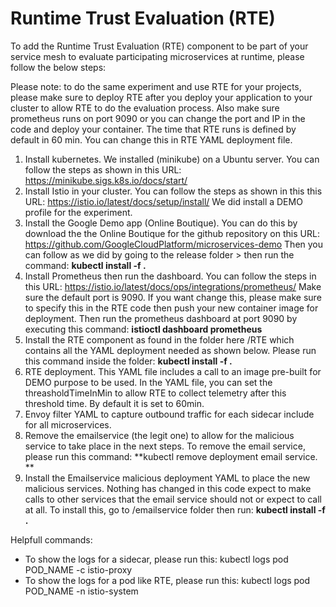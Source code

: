 # Runtime Trust Evaluation (RTE)
To add the Runtime Trust Evaluation (RTE) component to be part of your service mesh to evaluate participating microservices at runtime, please follow the below steps: 

Please note: to do the same experiment and use RTE for your projects, please make sure to deploy RTE after you deploy your application to your cluster to allow RTE to do the evaluation process. Also make sure prometheus runs on port 9090 or you can change the port and IP in the code and deploy your container. The time that RTE runs is defined by default in 60 min. You can change this in RTE YAML deployment file. 

1. Install kubernetes. We installed (minikube) on a Ubuntu server. You can follow the steps as shown in this URL: https://minikube.sigs.k8s.io/docs/start/
2. Install Istio in your cluster. You can follow the steps as shown in this this URL: https://istio.io/latest/docs/setup/install/ We did install a DEMO profile for the experiment.
3. Install the Google Demo app (Online Boutique). You can do this by download the the Online Boutique for the github repository on this URL: https://github.com/GoogleCloudPlatform/microservices-demo Then you can follow as we did by going to the release folder > then run the command: **kubectl install -f .**
4. Install Prometheus then run the dashboard. You can follow the steps in this URL: https://istio.io/latest/docs/ops/integrations/prometheus/ Make sure the default port is 9090. If you want change this, please make sure to specify this in the RTE code then push your new container image for deployment. Then run the prometheus dashboard at port 9090 by executing this command: **istioctl dashboard prometheus**
5. Install the RTE component as found in the folder here /RTE which contains all the YAML deployment needed as shown below. Please run this command inside the folder: **kubectl install -f .**
  1. RTE deployment. This YAML file includes a call to an image pre-built for DEMO purpose to be used. In the YAML file, you can set the threasholdTimeInMin to allow RTE to collect telemetry after this threshold time. By default it is set to 60min.
  2. Envoy filter YAML to capture outbound traffic for each sidecar include for all microservices.
6. Remove the emailservice (the legit one) to allow for the malicious service to take place in the next steps. To remove the email service, please run this command: **kubectl remove deployment email service. **
7. Install the Emailservice malicious deployment YAML to place the new malicious services. Nothing has changed in this code expect to make calls to other services that the email service should not or expect to call at all. To install this, go to /emailservice folder then run: **kubectl install -f .**
  


Helpfull commands: 
- To show the logs for a sidecar, please run this: kubectl logs pod POD_NAME -c istio-proxy 
- To show the logs for a pod like RTE, please run this: kubectl logs pod POD_NAME -n istio-system 

